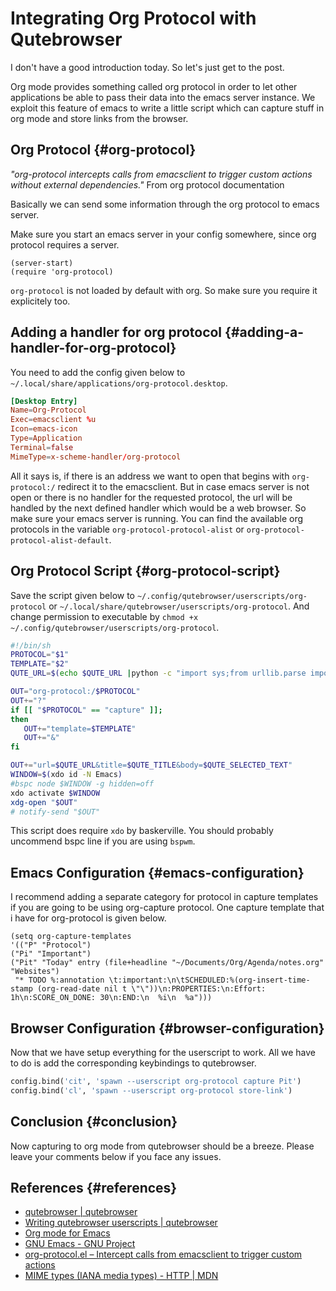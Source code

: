 # Integrating Org Protocol with Qutebrowser


I don't have a good introduction today. So let's just get to the post.

Org mode provides something called org protocol in order to let other applications be able to pass their data into the emacs server instance. We exploit this feature of emacs to write a little script which can capture stuff in org mode and store links from the browser.


## Org Protocol {#org-protocol}

_"org-protocol intercepts calls from emacsclient to trigger custom actions without external dependencies."_ From org protocol documentation

Basically we can send some information through the org protocol to emacs server.

Make sure you start an emacs server in your config somewhere, since org protocol requires a server.

```emacs-lisp
(server-start)
(require 'org-protocol)
```

`org-protocol` is not loaded by default with org. So make sure you require it explicitely too.


## Adding a handler for org protocol {#adding-a-handler-for-org-protocol}

You need to add the config given below to `~/.local/share/applications/org-protocol.desktop`.

```conf
[Desktop Entry]
Name=Org-Protocol
Exec=emacsclient %u
Icon=emacs-icon
Type=Application
Terminal=false
MimeType=x-scheme-handler/org-protocol
```

All it says is, if there is an address we want to open that begins with `org-protocol:/` redirect it to the emacsclient. But in case emacs server is not open or there is no handler for the requested protocol, the url will be handled by the next defined handler which would be a web browser. So make sure your emacs server is running. You can find the available org protocols in the variable `org-protocol-protocol-alist` or `org-protocol-protocol-alist-default`.


## Org Protocol Script {#org-protocol-script}

Save the script given below to `~/.config/qutebrowser/userscripts/org-protocol` or `~/.local/share/qutebrowser/userscripts/org-protocol`. And change permission to executable by `chmod +x ~/.config/qutebrowser/userscripts/org-protocol`.

```bash
#!/bin/sh
PROTOCOL="$1"
TEMPLATE="$2"
QUTE_URL=$(echo $QUTE_URL |python -c "import sys;from urllib.parse import quote;print(quote(sys.stdin.readline()))")

OUT="org-protocol:/$PROTOCOL"
OUT+="?"
if [[ "$PROTOCOL" == "capture" ]];
then
   OUT+="template=$TEMPLATE"
   OUT+="&"
fi

OUT+="url=$QUTE_URL&title=$QUTE_TITLE&body=$QUTE_SELECTED_TEXT"
WINDOW=$(xdo id -N Emacs)
#bspc node $WINDOW -g hidden=off
xdo activate $WINDOW
xdg-open "$OUT"
# notify-send "$OUT"
```

This script does require `xdo` by baskerville. You should probably uncommend bspc line if you are using `bspwm`.


## Emacs Configuration {#emacs-configuration}

I recommend adding a separate category for protocol in capture templates if you are going to be using org-capture protocol. One capture template that i have for org-protocol is given below.

```emacs-lisp
(setq org-capture-templates
'(("P" "Protocol")
("Pi" "Important")
("Pit" "Today" entry (file+headline "~/Documents/Org/Agenda/notes.org" "Websites")
 "* TODO %:annotation \t:important:\n\tSCHEDULED:%(org-insert-time-stamp (org-read-date nil t \"\"))\n:PROPERTIES:\n:Effort: 1h\n:SCORE_ON_DONE: 30\n:END:\n  %i\n  %a")))
```


## Browser Configuration {#browser-configuration}

Now that we have setup everything for the userscript to work. All we have to do is add the corresponding keybindings to qutebrowser.

```python
config.bind('cit', 'spawn --userscript org-protocol capture Pit')
config.bind('cl', 'spawn --userscript org-protocol store-link')
```


## Conclusion {#conclusion}

Now capturing to org mode from qutebrowser should be a breeze. Please leave your comments below if you face any issues.


## References {#references}

-   [qutebrowser | qutebrowser](https://qutebrowser.org/)
-   [Writing qutebrowser userscripts | qutebrowser](https://qutebrowser.org/doc/userscripts.html)
-   [Org mode for Emacs](https://orgmode.org/)
-   [GNU Emacs - GNU Project](https://www.gnu.org/software/emacs/)
-   [org-protocol.el – Intercept calls from emacsclient to trigger custom actions](https://orgmode.org/worg/org-contrib/org-protocol.html)
-   [MIME types (IANA media types) - HTTP | MDN](https://developer.mozilla.org/en-US/docs/Web/HTTP/Basics%5Fof%5FHTTP/MIME%5Ftypes)
